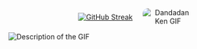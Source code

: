 <div align="center" style="display: flex; justify-content: center; align-items: center; gap: 20px; flex-wrap: wrap;">
<a href="https://git.io/streak-stats"><img src="https://streak-stats.demolab.com?user=BryanLomerio&theme=midnight-purple&short_numbers=true" alt="GitHub Streak" /></a>
  <img src="https://media1.tenor.com/m/fw-MBeOxEUEAAAAC/dandadan-ken.gif" alt="Dandadan Ken GIF" style="max-width: 100px; border-radius: 10px;" />
</div>

![Description of the GIF](https://images-wixmp-ed30a86b8c4ca887773594c2.wixmp.com/f/5bf98764-20b0-444c-a3cc-ad6985aeba5c/diadvj0-97a55a1e-86da-4a40-9b99-5ef8a008824a.gif)

